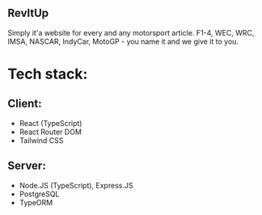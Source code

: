 ## RevItUp

Simply it'a website for every and any motorsport article. F1-4, WEC, WRC, IMSA, NASCAR, IndyCar, MotoGP - you name it and we give it to you.

# Tech stack:

## Client:
- React (TypeScript)
- React Router DOM
- Tailwind CSS

## Server:
- Node.JS (TypeScript), Express.JS
- PostgreSQL
- TypeORM